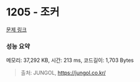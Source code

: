 # 1205 - 조커

[문제 링크](https://jungol.co.kr/problem/1205)

### 성능 요약

메모리: 37,292 KB, 시간: 213 ms, 코드길이: 1,703 Bytes



> 출처: JUNGOL, https://jungol.co.kr/

